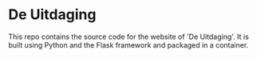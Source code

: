 # De Uitdaging

This repo contains the source code for the website of 'De Uitdaging'.
It is built using Python and the Flask framework and packaged in a container.

